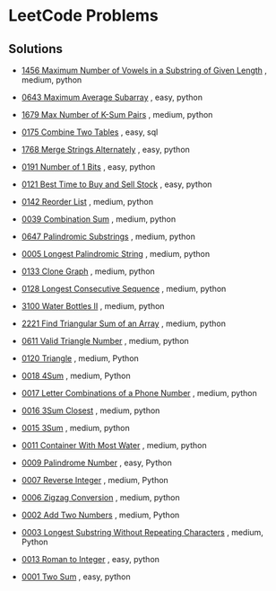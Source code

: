 # LeetCode Problems

## Solutions

- [1456 Maximum Number of Vowels in a Substring of Given Length](medium/1456_maximum_number_of_vowels_in_a_substring_of_given_length.py) , medium, python


- [0643 Maximum Average Subarray](easy/0643_maximum_average_subarray.py) , easy, python


- [1679 Max Number of K-Sum Pairs](medium/1679_max_number_of_k_sum_pairs.py) , medium, python


- [0175 Combine Two Tables](easy/0175_combine_two_tables.sql) , easy, sql


- [1768 Merge Strings Alternately](easy/1768_merge_strings_alternately.py) , easy, python


- [0191 Number of 1 Bits](easy/0191_number_of_1_bits.py) , easy, python


- [0121 Best Time to Buy and Sell Stock](easy/0121_best_time_to_buy_and_sell_stock.py) , easy, python


- [0142 Reorder List](medium/0142_reorder_list.py) , medium, python


- [0039 Combination Sum](medium/0039_combination_sum.py) , medium, python


- [0647 Palindromic Substrings](medium/0647_palindromic_substrings.py) , medium, python


- [0005 Longest Palindromic String](medium/0005_longest_palindromic_string.py) , medium, python


- [0133 Clone Graph](medium/0133_clone_graph.py) , medium, python


- [0128 Longest Consecutive Sequence](medium/0128_longest_consecutive_sequence.py) , medium, python


- [3100 Water Bottles II](medium/3100_water_bottles_ii.py) , medium, python


- [2221 Find Triangular Sum of an Array](medium/2221_find_triangular_sum_of_an_array.py) , medium, python


- [0611 Valid Triangle Number](medium/0611_valid_triangle_number.py) , medium, python


- [0120 Triangle](medium/0120_triangle.py) , medium, Python


- [0018 4Sum](medium/0018_4sum.py) , medium, Python


- [0017 Letter Combinations of a Phone Number](medium/0017_letter_combinations_of_a_phone_number.py) , medium, python


- [0016 3Sum Closest](medium/0016_3sum_closest.py) , medium, python


- [0015 3Sum](medium/0015_3sum.py) , medium, python


- [0011 Container With Most Water](medium/0011_container_with_most_water.py) , medium, python


- [0009 Palindrome Number](easy/0009_palindrome_number.py) , easy, Python


- [0007 Reverse Integer](medium/0007_reverse_integer.py) , medium, Python


- [0006 Zigzag Conversion](medium/0006_zigzag_conversion.py) , medium, python


- [0002 Add Two Numbers](medium/0002_add_two_numbers.py) , medium, Python


- [0003 Longest Substring Without Repeating Characters](medium/0003_longest_substring_without_repeating_characters.py) , medium, Python


- [0013 Roman to Integer](easy/0013_roman_to_integer.py) , easy, python


- [0001 Two Sum](easy/0001_two_sum.py) , easy, python
